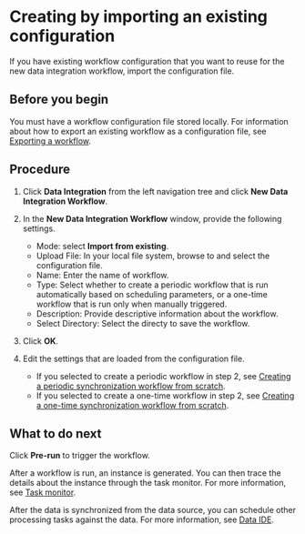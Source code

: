 # Creating by importing an existing configuration

If you have existing workflow configuration that you want to reuse for the new data integration workflow, import the configuration file.

## Before you begin

You must have a workflow configuration file stored locally. For information about how to export an existing workflow as a configuration file, see [Exporting a workflow](../data_ide/operating_workflow#exporting-a-workflow).

## Procedure

1. Click **Data Integration** from the left navigation tree and click **New Data Integration Workflow**.

2. In the **New Data Integration Workflow** window, provide the following settings.

   - Mode: select **Import from existing**.
   - Upload File: In your local file system, browse to and select the configuration file.
   - Name: Enter the name of workflow.
   - Type: Select whether to create a periodic workflow that is run automatically based on scheduling parameters, or a one-time workflow that is run only when manually triggered.
   - Description: Provide descriptive information about the workflow.
   - Select Directory: Select the directy to save the workflow.

3. Click **OK**.

4. Edit the settings that are loaded from the configuration file.

   - If you selected to create a periodic workflow in step 2, see [Creating a periodic synchronization workflow from scratch](creating_scratch_periodic).
   - If you selected to create a one-time workflow in step 2, see [Creating a one-time synchronization workflow from scratch](creating_scratch_onetime).

## What to do next

Click **Pre-run** to trigger the workflow.

After a workflow is run, an instance is generated. You can then trace the details about the instance through the task monitor. For more information, see [Task monitor](../task_monitor/index).

After the data is synchronized from the data source, you can schedule other processing tasks against the data. For more information, see [Data IDE](../data_ide/dataide_overview).

